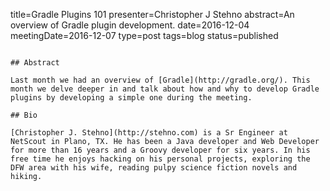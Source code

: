 title=Gradle Plugins 101
presenter=Christopher J Stehno
abstract=An overview of Gradle plugin development.
date=2016-12-04
meetingDate=2016-12-07
type=post
tags=blog
status=published
~~~~~~

## Abstract 

Last month we had an overview of [Gradle](http://gradle.org/). This month we delve deeper in and talk about how and why to develop Gradle plugins by developing a simple one during the meeting. 

## Bio

[Christopher J. Stehno](http://stehno.com) is a Sr Engineer at NetScout in Plano, TX. He has been a Java developer and Web Developer for more than 16 years and a Groovy developer for six years. In his free time he enjoys hacking on his personal projects, exploring the DFW area with his wife, reading pulpy science fiction novels and hiking.

